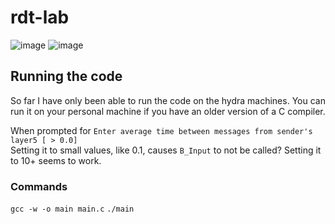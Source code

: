# rdt-lab
![image](https://user-images.githubusercontent.com/25562345/229226441-b94b2d03-791e-4048-9d44-259688de0d61.png)
![image](https://user-images.githubusercontent.com/25562345/229980214-b09a5353-93fa-4cfb-adf4-97d82d742d8c.png)

## Running the code
So far I have only been able to run the code on the hydra machines. You can run 
it on your personal machine if you have an older version of a C compiler.

When prompted for `Enter average time between messages from sender's layer5 [ > 0.0]`  
Setting it to small values, like 0.1, causes `B_Input` to not be called? Setting it to
10+ seems to work.

### Commands
`gcc -w -o main main.c`
`./main`
